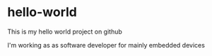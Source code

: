 # hello-world
This is my hello world project on github

I'm working as as software developer for mainly embedded devices

